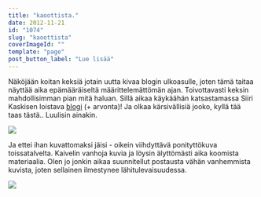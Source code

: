 ```yaml
---
title: "kaoottista."
date: 2012-11-21
id: "1074"
slug: "kaoottista"
coverImageId: ""
template: "page"
post_button_label: "Lue lisää"
---
```


Näköjään koitan keksiä jotain uutta kivaa blogin ulkoasulle, joten tämä taitaa näyttää aika epämääräiseltä määrittelemättömän ajan. Toivottavasti keksin mahdollisimman pian mitä haluan. Sillä aikaa käykäähän katsastamassa Siiri Kaskisen loistava [blogi](http://skaskinen.blogspot.fi/2012/11/yhdistetty-arvonta-kysymyspostaus.html) (+ arvonta)! Ja olkaa kärsivällisiä jooko, kyllä tää taas tästä.. Luulisin ainakin.

[![](/images/IMG_1433.jpg)](http://3.bp.blogspot.com/-FzwmPOX7LGQ/UK0MuGqJiYI/AAAAAAAACZU/l9htFPCPanE/s1600/IMG_1433.jpg)

Ja ettei ihan kuvattomaksi jäisi - oikein viihdyttävä ponityttökuva toissatalvelta. Kaivelin vanhoja kuvia ja löysin älyttömästi aika koomista materiaalia. Olen jo jonkin aikaa suunnitellut postausta vähän vanhemmista kuvista, joten sellainen ilmestynee lähitulevaisuudessa.

[![](/images/ak.jpg)](http://3.bp.blogspot.com/-3vUAoxIICN4/UK0LZmQ1lNI/AAAAAAAACZE/jzAz30iz1PI/s1600/ak.jpg)
